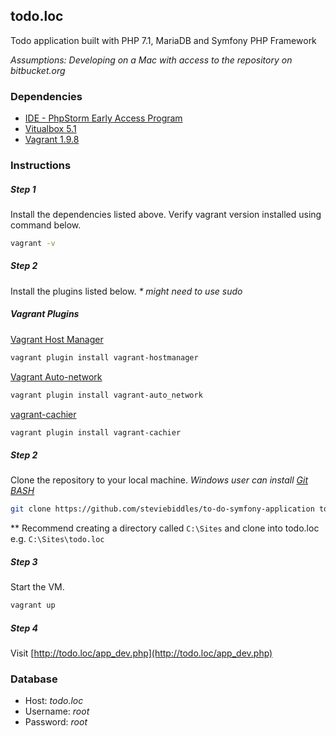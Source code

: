 ## todo.loc
Todo application built with PHP 7.1, MariaDB and Symfony PHP Framework

_Assumptions: Developing on a Mac with access to the repository on bitbucket.org_

### Dependencies

* [IDE - PhpStorm Early Access Program](https://confluence.jetbrains.com/display/PhpStorm/PhpStorm+Early+Access+Program) 
* [Vitualbox 5.1](https://www.virtualbox.org/wiki/Downloads)
* [Vagrant 1.9.8](https://www.vagrantup.com/downloads.html)

### Instructions

##### Step 1
Install the dependencies listed above. Verify vagrant version installed using command below.

```sh
vagrant -v
```

##### Step 2
Install the plugins listed below. _* might need to use sudo_

##### Vagrant Plugins
[Vagrant Host Manager](https://github.com/devopsgroup-io/vagrant-hostmanager)
```sh
vagrant plugin install vagrant-hostmanager
```

[Vagrant Auto-network](https://github.com/oscar-stack/vagrant-auto_network)
```sh
vagrant plugin install vagrant-auto_network
```

[vagrant-cachier](https://github.com/fgrehm/vagrant-cachier)
```sh
vagrant plugin install vagrant-cachier
```

##### Step 2
Clone the repository to your local machine. _Windows user can install [Git BASH](https://git-for-windows.github.io/)_
```sh
git clone https://github.com/steviebiddles/to-do-symfony-application todo.loc
```
** Recommend creating a directory called ```C:\Sites``` and clone into todo.loc e.g. ```C:\Sites\todo.loc```

##### Step 3
Start the VM.
```sh
vagrant up
```

##### Step 4
Visit [http://todo.loc/app_dev.php](http://todo.loc/app_dev.php)

### Database
* Host: *todo.loc*
* Username: *root*
* Password: *root*